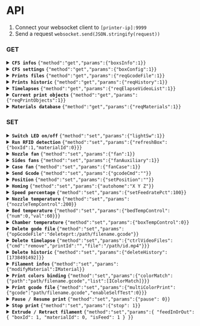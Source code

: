 # API

1. Connect your websocket client to `[printer-ip]:9999`
2. Send a request `websocket.send(JSON.stringify(request))`

### GET

<details>
<summary>
<b><code>CFS infos</code></b>&nbsp;<code>{"method":"get","params":{"boxsInfo":1}}</code> </summary>

#### Request
```{"method":"get","params":{"boxsInfo":1}}```

#### Response

```typescript
{
  boxsInfo: {
    same_material: [
       [ "000003", "07a92ac", [
          {
            boxId: 1,
            materialId: 0,
          }
        ], "PETG" ], 
       [ "000001", "0000000", [
          {
            boxId: 1,
            materialId: 1,
          }
        ], "PLA" ],
       [ "000004", "0ffffff", [
          {
            boxId: 1,
            materialId: 2,
          }
        ], "ABS" ],
       [ "000001", "0ba552a", [
          {
            boxId: 1,
            materialId: 3,
          }
        ], "PLA" ]
    ],
    materialBoxs: [
      {
        id: 0,
        state: 0,
        type: 1,
        materials: [
          {
            id: 0,
            vendor: "Generic",
            type: "ABS",
            color: "#0000000",
            name: "Generic ABS",
            minTemp: 240,
            maxTemp: 280,
            selected: 0,
            pressure: 0.06,
            percent: 100,
            editStatus: 1,
            rfid: "00004",
            state: 1,
          }
        ],
      }, {
        id: 1,
        state: 1,
        type: 0,
        temp: 27,
        humidity: 39,
        materials: [
          {
            id: 0,
            vendor: "Generic",
            type: "PETG",
            name: "Generic PETG",
            rfid: "00003",
            color: "#07a92ac",
            minTemp: 220,
            maxTemp: 270,
            pressure: 0.1,
            percent: 100,
            state: 1,
            selected: 0,
            editStatus: 1,
          }, {
            id: 1,
            vendor: "Generic",
            type: "PLA",
            name: "Generic PLA",
            rfid: "00001",
            color: "#0000000",
            minTemp: 0,
            maxTemp: 0,
            pressure: 0.04,
            percent: 100,
            state: 1,
            selected: 0,
            editStatus: 1,
          }, {
            id: 2,
            vendor: "Generic",
            type: "ABS",
            name: "Generic ABS",
            rfid: "00004",
            color: "#0ffffff",
            minTemp: 0,
            maxTemp: 0,
            pressure: 0.04,
            percent: 100,
            state: 1,
            selected: 0,
            editStatus: 1,
          }, {
            id: 3,
            vendor: "Generic",
            type: "PLA",
            name: "Generic PLA",
            rfid: "00001",
            color: "#0ba552a",
            minTemp: 0,
            maxTemp: 0,
            pressure: 0.04,
            percent: 100,
            state: 1,
            selected: 0,
            editStatus: 1,
          }
        ],
      }
    ],
  },
}
```
</details>

<details>
<summary>
<b><code>CFS settings</code></b>&nbsp;<code>{"method":"get","params":{"boxConfig":1}}</code> </summary>

#### Request
```{"method":"get","params":{"boxConfig":1}}```

#### Response

```typescript
{
  boxConfig: {
    autoRefill: 1,
    cAutoFeed: 1,
    cSelfTest: 0,
    cAutoUpdateFilament: 0,
  },
}
```
</details>

<details>
<summary>
<b><code>Prints files</code></b>&nbsp;<code>{"method":"get","params":{"reqGcodeFile":1}}</code> </summary>

#### Request
```{"method":"get","params":{"reqGcodeFile":1}}```

#### Response

```typescript
[
  {
    custom_types: 1,
    type: 8,
    name: "filename.gcode",
    path: "/mnt/UDISK/printer_data/gcodes/filename.gcode",
    file_size: 1470012,
    create_time: 1735904899,
    timeCost: 1961,
    consumables: 7733,
    floorHeight: 24,
    modelX: 0,
    modelY: 0,
    modelZ: 0,
    material: "PLA;PLA;PLA",
    nozzleTemp: 22000,
    bedTemp: 5000,
    software: "Creality",
    thumbnail: "/mnt/UDISK/creality/local_gcode/humbnail/filename.png",
    startPixel: 0,
    endPixel: 0,
    modelHeight: 0,
    layerHeight: 0,
    preview: "/mnt/UDISK/creality/local_gcode/original/filename.png",
    materialColors: "#ffffff;#00ff00;#000000",
    materialIds: "01001;01001;01001",
    filamentWeight: "18.90, 0.71, 3.46",
    match: "T1A=T1D T1B=  T1C=T1B ",
  },
]
```
</details>

<details>
<summary>
<b><code>Prints historic</code></b>&nbsp;<code>{"method":"get","params":{"reqHistory":1}}</code> </summary>

#### Request
```{"method":"get","params":{"reqHistory":1}}```

#### Response

```typescript
{
  totalJob: 47,
  totalUsageTime: 93153,
  totalUsageMaterial: 296632,
  historyList: [
    {
      dateTime: "yyyy-MM-dd hh:mm:ss",
      id: 1738435321,
      filename: "/mnt/UDISK/printer_data/gcodes/filename.gcode",
      size: 377384,
      ctime: 1738431195,
      starttime: 1738435321,
      startway: 1,
      usagetime: 1215,
      usagematerial: 1325.8820699990683,
      printfinish: 1,
      thumbnail: "/mnt/UDISK/creality/userdata/history/humbnail/1738435321.png",
      filemd5: "file_id_md5",
      ismulticolor: true,
    },
  ],
}
```
</details>

<details>
<summary>
<b><code>Timelapses</code></b>&nbsp;<code>{"method":"get","params":{"reqElapseVideoList":1}}</code> </summary>

#### Request
```{"method":"get","params":{"reqElapseVideoList":1}}```

#### Response

```typescript
[
  {
    dateTime: "yyyy-MM-dd hh:mm:ss",
    name: "/mnt/UDISK/printer_data/gcodes/filename.gcode",
    id: 1734346070,
    video: "/mnt/UDISK/creality/userdata/delay_image/video/1734346070.mp4",
    size: 6546371,
    duration: 5,
    cover: "/mnt/UDISK/creality/userdata/delay_image/cover/1734346070.png",
    starttime: 1734346070,
    printtime: 2784,
    location: 0,
    interval: 1,
    render: 15,
    gcodename: "filename.gcode",
    videoname: "1734346070.mp4",
    printId: "print_id_md5",
    upload: 1,
    videoid: "video_id_md5",
  }
]
```
</details>

<details>
<summary>
<b><code>Current print objects</code></b>&nbsp;<code>{"method":"get","params":{"reqPrintObjects":1}}</code> </summary>

#### Request
```{"method":"get","params":{"reqPrintObjects":1}}```

#### Response

```typescript
{    
  current_object: "",
  excluded_objects: "[ ]",
  objects: "[ ]"
}
```
</details>

<details>
<summary>
<b><code>Materials database</code></b>&nbsp;<code>{"method":"get","params":{"reqMaterials":1}}</code> </summary>

#### Request
```{"method":"get","params":{"reqMaterials":1}}```

#### Response

```typescript
{
  "retMaterials": [
    {
      "engineVersion": "3.0.0",
      "printerIntName": "F008",
      "nozzleDiameter": [
        "0.4"
      ],
      "kvParam": {
        "activate_air_filtration": "0",
        "activate_chamber_temp_control": "1",
        "additional_cooling_fan_speed": "80",
        "chamber_temperature": "35",
        "close_fan_the_first_x_layers": "1",
        "compatible_printers": "MyKlipper 0.4 nozzle,MyMarlin 0.4 nozzle",
        "compatible_printers_condition": "",
        "compatible_prints": "",
        "compatible_prints_condition": "",
        "complete_print_exhaust_fan_speed": "80",
        "cool_cds_fan_start_at_height": "0.5",
        "cool_plate_temp": "50",
        "cool_plate_temp_initial_layer": "50",
        "cool_special_cds_fan_speed": "100",
        "default_filament_colour": "#FFFFFF",
        "during_print_exhaust_fan_speed": "60",
        "enable_overhang_bridge_fan": "1",
        "enable_pressure_advance": "0",
        "enable_special_area_additional_cooling_fan": "0",
        "eng_plate_temp": "50",
        "eng_plate_temp_initial_layer": "55",
        "epoxy_resin_plate_temp": "0",
        "epoxy_resin_plate_temp_initial_layer": "0",
        "fan_cooling_layer_time": "100",
        "fan_max_speed": "100",
        "fan_min_speed": "100",
        "filament_cooling_final_speed": "3.4",
        "filament_cooling_initial_speed": "2.2",
        "filament_cooling_moves": "4",
        "filament_cost": "20",
        "filament_density": "1.24",
        "filament_deretraction_speed": "nil",
        "filament_diameter": "1.75",
        "filament_end_gcode": "; filament end gcode \n",
        "filament_flow_ratio": "0.95",
        "filament_is_support": "0",
        "filament_load_time": "0",
        "filament_loading_speed": "28",
        "filament_loading_speed_start": "3",
        "filament_max_volumetric_speed": "23",
        "filament_minimal_purge_on_wipe_tower": "15",
        "filament_multitool_ramming": "0",
        "filament_multitool_ramming_flow": "10",
        "filament_multitool_ramming_volume": "10",
        "filament_notes": "\"\"",
        "filament_ramming_parameters": "120 100 6.6 6.8 7.2 7.6 7.9 8.2 8.7 9.4 9.9 10.0| 0.05 6.6 0.45 6.8 0.95 7.8 1.45 8.3 1.95 9.7 2.45 10 2.95 7.6 3.45 7.6 3.95 7.6 4.45 7.6 4.95 7.6",
        "filament_retract_before_wipe": "nil",
        "filament_retract_lift_above": "nil",
        "filament_retract_lift_below": "nil",
        "filament_retract_lift_enforce": "nil",
        "filament_retract_restart_extra": "nil",
        "filament_retract_when_changing_layer": "nil",
        "filament_retraction_length": "nil",
        "filament_retraction_minimum_travel": "nil",
        "filament_retraction_speed": "nil",
        "filament_shrink": "100%",
        "filament_soluble": "0",
        "filament_start_gcode": "; filament start gcode\n{if (position[2] > first_layer_height) }\nM104 S[nozzle_temperature]\n{else} \nM104 S[first_layer_temperature]\n{endif}\n\n{if(initial_extruder != current_extruder || position[2] > first_layer_height)}\n{if (position[2] +0.4  < printable_height) }\nG2 Z{position[2]  + 0.4} I0.86 J0.86 P1 F10000 ; spiral lift a little from second lift\nG1 X205 Y345 F20000\nG1 Z{position[2] } F1200\n{else}\nG1 X205 Y345 F20000\n{endif}\n{endif}",
        "filament_toolchange_delay": "0",
        "filament_type": "PLA",
        "filament_unload_time": "0",
        "filament_unloading_speed": "90",
        "filament_unloading_speed_start": "100",
        "filament_vendor": "Creality",
        "filament_wipe": "nil",
        "filament_wipe_distance": "nil",
        "filament_z_hop": "nil",
        "filament_z_hop_types": "nil",
        "full_fan_speed_layer": "0",
        "hot_plate_temp": "50",
        "hot_plate_temp_initial_layer": "50",
        "inherits": "My Generic PLA",
        "material_flow_dependent_temperature": "0",
        "material_flow_temp_graph": "[[3.0,210],[10.0,220],[12.0,230]]",
        "nozzle_temperature": "220",
        "nozzle_temperature_initial_layer": "220",
        "nozzle_temperature_range_high": "230",
        "nozzle_temperature_range_low": "190",
        "overhang_fan_speed": "100",
        "overhang_fan_threshold": "50%",
        "pressure_advance": "0.04",
        "reduce_fan_stop_start_freq": "1",
        "required_nozzle_HRC": "0",
        "slow_down_for_layer_cooling": "1",
        "slow_down_layer_time": "6",
        "slow_down_min_speed": "20",
        "support_material_interface_fan_speed": "-1",
        "temperature_vitrification": "60",
        "textured_plate_temp": "50",
        "textured_plate_temp_initial_layer": "50"
      },
      "base": {
        "id": "01001",
        "brand": "Creality",
        "name": "Hyper PLA",
        "meterialType": "PLA",
        "colors": [
          "#ffffff"
        ],
        "density": 1.24,
        "diameter": "1.75",
        "costPerMeter": 0,
        "weightPerMeter": 0,
        "rank": 410,
        "minTemp": 190,
        "maxTemp": 240,
        "isSoluble": false,
        "isSupport": false,
        "shrinkageRate": 0,
        "softeningTemp": 0,
        "dryingTemp": 0,
        "dryingTime": 0
      }
    },
    ...
  ]
}
```
</details>

### SET
<details>
<summary>
<b><code>Switch LED on/off</code></b>&nbsp;<code>{"method":"set","params":{"lightSw":1}}</code> </summary>

#### Params
params    | value | desc
----------|-------|----------
"lightSw" | 0 - 1 | LED state

#### Request
`ON ` ```{"method":"set","params":{"lightSw":1}}```
`OFF` ```{"method":"set","params":{"lightSw":0}}```
</details>

<details>
<summary>
<b><code>Run RFID detection</code></b>&nbsp;<code>{"method":"set","params":{"refreshBox":{"boxId":1,"materialId":0}}}</code> </summary>

#### Params
params       | value | desc
-------------|-------|------------
"boxId"      | 1 - 4 | CFS index
"materialId" | 0-3   | spool index

#### Request
```{"method":"set","params":{"refreshBox":{"boxId":1,"materialId":0}}}```

</details>

<details>
<summary>
<b><code>Nozzle fan</code></b>&nbsp;<code>{"method":"set","params":{"fan":1}}</code> </summary>

#### Params
params | value | desc
-------|-------|----------
"fan"  | 0 - 1 | fan state

#### Request
```{"method":"set","params":{"fan":1}}```

</details>

<details>
<summary>
<b><code>Sides fans</code></b>&nbsp;<code>{"method":"set","params":{"fanAuxiliary":1}}</code> </summary>

#### Params
params         | value | desc
---------------|-------|----------
"fanAuxiliary" | 0 - 1 | fan state

#### Request
```{"method":"set","params":{"fanAuxiliary":1}}```

</details>

<details>
<summary>
<b><code>Case fan</code></b>&nbsp;<code>{"method":"set","params":{"fanCase":1}}</code> </summary>

#### Params
params    | value | desc
----------|-------|----------
"fanCase" | 0 - 1 | fan state

#### Request
```{"method":"set","params":{"fanCase":1}}```

</details>

<details>
<summary>
<b><code>Send Gcode</code></b>&nbsp;<code>{"method":"set","params":{"gcodeCmd":""}}</code> </summary>

#### Params
params     | value    | desc
-----------|----------|--------------
"gcodeCmd" | [string] | gcode command

#### Request
```{"method":"set","params":{"gcodeCmd":"M106 P2 S115"}}```

</details>

<details>
<summary>
<b><code>Position</code></b>&nbsp;<code>{"method":"set","params":{"setPosition":""}}</code> </summary>

#### Params
params        | value    | desc
--------------|----------|-------------------------
"setPosition" | [string] | gcode movement parameter

#### Request
```{"method":"set","params":{"setPosition":"X1 F3000"}}```

</details>

<details>
<summary>
<b><code>Homing</code></b>&nbsp;<code>{"method":"set","params":{"autohome":"X Y Z"}}</code> </summary>

#### Params
params     | value    | desc
-----------|----------|----------
"autohome" | [string] | axis name

#### Request
```{"method":"set","params":{"autohome":"X Y Z"}}```

</details>

<details>
<summary>
<b><code>Speed percentage</code></b>&nbsp;<code>{"method":"set","params":{"setFeedratePct":100}}</code> </summary>

#### Params
params           | value    | desc
-----------------|----------|-----------------
"setFeedratePct" | [number] | speed percentage

#### Request
```{"method":"set","params":{"setFeedratePct":100}}```

</details>

<details>
<summary>
<b><code>Nozzle temperature</code></b>&nbsp;<code>{"method":"set","params":{"nozzleTempControl":200}}</code> </summary>

#### Params
params              | value    | desc
--------------------|----------|------------
"nozzleTempControl" | [number] | temperature

#### Request
```{"method":"set","params":{"nozzleTempControl":200}}```

</details>

<details>
<summary>
<b><code>Bed temperature</code></b>&nbsp;<code>{"method":"set","params":{"bedTempControl":{"num":0,"val":60}}}</code> </summary>

#### Params
params | value    | desc
-------|----------|-----------------------
"num"  | [number] | bed index (default: 0)
"val"  | [number] | temperature


#### Request
```{"method":"set","params":{"bedTempControl":{"num":0,"val":60}}}```

</details>

<details>
<summary>
<b><code>Chamber temperature</code></b>&nbsp;<code>{"method":"set","params":{"boxTempControl":0}}</code> </summary>

#### Params
params           | value    | desc
-----------------|----------|------------
"boxTempControl" | [number] | temperature


#### Request
```{"method":"set","params":{"boxTempControl":0}}```

</details>

<details>
<summary>
<b><code>Delete gode file</code></b>&nbsp;<code>{"method":"set","params":{"opGcodeFile":"deleteprt:/path/filename.gcode"}}</code> </summary>

#### Params
params        | value    | desc
--------------|----------|-------------------------------
"opGcodeFile" | [string] | "deleteprt:" + path + filename


#### Request
```{"method":"set","params":{"opGcodeFile":"deleteprt:/mnt/UDISK/printer_data/gcodes/filename.gcode"}}```

</details>

<details>
<summary>
<b><code>Delete timelapse</code></b>&nbsp;<code>{"method":"set","params":{"ctrlVideoFiles":{"cmd":"remove","printId":"","file":"/path/id.mp4"}}}</code> </summary>

#### Params
params | value    | desc
-------|----------|----------------
"file" | [string] | path + filename


#### Request
```{"method":"set","params":{"ctrlVideoFiles":{"cmd":"remove","printId":"","file":"/mnt/UDISK/creality/userdata/delay_image/video/1738435321.mp4"}}}```

</details>

<details>
<summary>
<b><code>Delete historic</code></b>&nbsp;<code>{"method":"set","params":{"deleteHistory":[1738491492]}}</code> </summary>

#### Params
params          | value          | desc
----------------|----------------|---------------
"deleteHistory" | [string array] | print(s) index


#### Request
```{"method":"set","params":{"deleteHistory":[1738491492]}}```

</details>

<details>
<summary>
<b><code>Filament infos</code></b>&nbsp;<code>{"method":"set","params":{"modifyMaterial":IMaterial}}</code> </summary>

#### Params
params     | value    | desc
-----------|----------|-----------------------------
"boxId"    | 1-4      | CFS index (0 = spool holder)
"id"       | 0-3      | spool index
"rfid"     | [string] | material index
"type"     | [string] | filament type
"vendor"   | [string] | filament brand
"name"     | [string] | filament name
"color"    | [string] | hex color
"minTemp"  | [number] | work only with decimal
"maxTemp"  | [number] | work only with decimal
"pressure" | [number] | pressure advance

#### Request
```{"method":"set","params":{"modifyMaterial":{"boxId":1,"id":3,"rfid":"00001","type":"PLA","vendor":"Creality","name":"CR-PLA","color":"#0ba552a","minTemp":190.0,"maxTemp":240.0,"pressure":0.056}}}```

</details>

<details>
<summary>
<b><code>Print colors binding</code></b>&nbsp;<code>{"method":"set","params":{"colorMatch":{"path":"path/filename.gcode","list":[IColorMatch]}}}</code> </summary>

Send this to bind colors from the cfs to a multicolor print

#### Params
params            | value         | desc
------------------|---------------|----------------------
"colorMatch.path" | [string]      | path + filename
"colormatch.list" | [IColorMatch] | colors for print file

#### Request
```{"method":"set","params":{"colorMatch":{"path":"/mnt/UDISK/printer_data/gcodes/filename.gcode","list":[{"id":"T1A","type":"PLA","color":"#ffffff","boxId":1,"materialId":0}]}}}```

</details>

<details>
<summary>
<b><code>Print gcode file</code></b>&nbsp;<code>{"method":"set","params":{"multiColorPrint":{"gcode":"path/filename.gcode","enableSelfTest":0}}}</code> </summary>

#### Params
params           | value    | desc
-----------------|----------|-------------------
"gcode"          | [string] | path + filename
"enableSelfTest" | 0 - 1    | enable calibration

#### Request
```{"method":"set","params":{"multiColorPrint":{"gcode":"/mnt/UDISK/printer_data/gcodes/filename.gcode","enableSelfTest":0}}}```

</details>

<details>
<summary>
<b><code>Pause / Resume print</code></b>&nbsp;<code>{"method":"set","params":{"pause": 0}}</code> </summary>

#### Params
params  | value | desc
--------|-------|----------------------
"pause" | 0 - 1 | 0 = pause, 1 = resume

#### Request
```{"method":"set","params":{"pause": 0}}```

</details>

<details>
<summary>
<b><code>Stop print</code></b>&nbsp;<code>{"method":"set","params":{"stop": 1}}</code> </summary>

#### Params
params | value | desc
-------|-------|-----
"stop" | 1     |

#### Request
```{"method":"set","params":{"stop": 1}}```

</details>

<details>
<summary>
<b><code>Extrude / Retract filament</code></b>&nbsp;<code>{"method":"set","params":{ "feedInOrOut": { "boxId": 1, "materialId": 0, "isFeed": 1 } }}</code> </summary>

#### Params
params       | value | desc
-------------|-------|-----------------------------
"boxId"      | 0 -4  | CFS index (0 = spool holder)
"materialId" | 0-3   | spool index
"isFeed"     | 0 - 1 | 0 = retract, 1 = extrude

#### Request
```{"method":"set","params":{ "feedInOrOut": { "boxId": 1, "materialId": 0, "isFeed": 1 } }}```

</details>